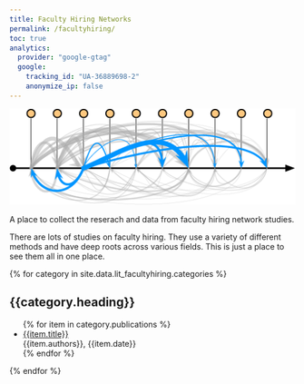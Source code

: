 ```yaml
---
title: Faculty Hiring Networks
permalink: /facultyhiring/
toc: true
analytics:
  provider: "google-gtag"
  google:
    tracking_id: "UA-36889698-2"
    anonymize_ip: false 
---
```


![network](/assets/images/faculty_hiring.png)

A place to collect the reserach and data from faculty hiring network studies.

There are lots of studies on faculty hiring. They use a variety of different methods and have deep roots across various fields. This is just a place to see them all in one place.

{% for category in site.data.lit_facultyhiring.categories %}
  <h2>{{category.heading}}</h2>
  <ul>
  {% for item in category.publications %}
    <li><a href="{{item.url}}" target="_blank">{{item.title}}</a><br>
    {{item.authors}}, {{item.date}}</li>
  {% endfor %}
  </ul>
{% endfor %}